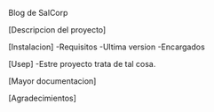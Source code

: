 Blog de SalCorp

[Descripcion del proyecto]

[Instalacion]
-Requisitos
-Ultima version
-Encargados

[Usep]
-Estre proyecto trata de tal cosa.

[Mayor documentacion]


[Agradecimientos]
